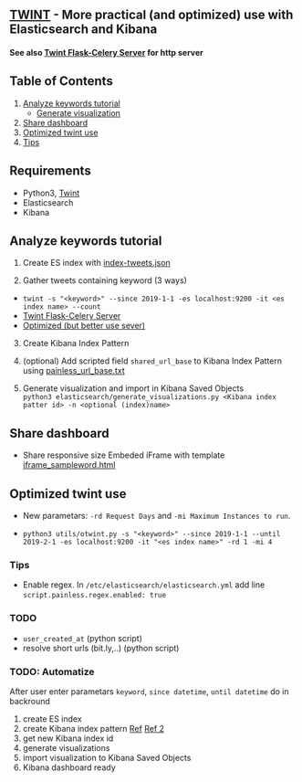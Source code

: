 ## [TWINT](https://github.com/twintproject/twint) - More practical (and optimized) use with Elasticsearch and Kibana

#### See also [Twint Flask-Celery Server](https://github.com/Nedja995/twint_server) for http server


## Table of Contents
1. [Analyze keywords tutorial](#analyze-keywords-tutorial)
    - [Generate visualization](#generate-visualization)
2. [Share dashboard](#share-dashboard)  
3. [Optimized twint use](#optimized-twint-use)
4. [Tips](#tips)

## Requirements
- Python3, [Twint](https://github.com/twintproject/twint)
- Elasticsearch
- Kibana

## Analyze keywords tutorial

1. Create ES index with [index-tweets.json](elasticsearch/index-tweets.json)

2. Gather tweets containing keyword (3 ways)<br />
- `twint -s "<keyword>" --since 2019-1-1 -es localhost:9200 -it <es index name> --count`
- [Twint Flask-Celery Server](https://github.com/Nedja995/twint_server)
- [Optimized (but better use sever)](#optimized)

3. Create Kibana Index Pattern

4. (optional) Add scripted field `shared_url_base` to Kibana Index Pattern using [painless_url_base.txt](elasticsearch/painless_url_base.txt)

5. Generate visualization and import in Kibana Saved Objects<br />
`python3 elasticsearch/generate_visualizations.py <Kibana index patter id> -n <optional (index)name>`
 
## Share dashboard
- Share responsive size Embeded iFrame with template [iframe_sampleword.html](sharing/iframe_sampleword.html)

## Optimized twint use
- New parametars: `-rd Request Days` and `-mi Maximum Instances to run`.

- `python3 utils/otwint.py -s "<keyword>" --since 2019-1-1 --until 2019-2-1 -es localhost:9200 -it "<es index name>" -rd 1 -mi 4`

### Tips
- Enable regex. In `/etc/elasticsearch/elasticsearch.yml` add line `script.painless.regex.enabled: true`

### TODO
- `user_created_at` (python script)
- resolve short urls (bit.ly,..) (python script)

### TODO: Automatize
After user enter parametars `keyword`, `since datetime`, `until datetime` do in backround
1. create ES index
2. create Kibana index pattern [Ref](https://gist.github.com/falkenbt/cace7f0bd1329d18699c022242491857) [Ref 2](https://github.com/elastic/kibana/issues/3709)
3. get new Kibana index id
4. generate visualizations
5. import visualization to Kibana Saved Objects
6. Kibana dashboard ready